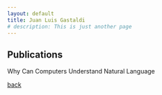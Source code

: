 ```yaml
---
layout: default
title: Juan Luis Gastaldi
# description: This is just another page
---
```


## Publications

Why Can Computers Understand Natural Language

[back](./)
